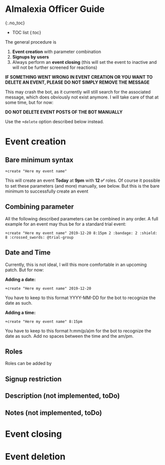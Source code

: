 # Almalexia Officer Guide
{:.no_toc}

* TOC list
{:toc}

The general procedure is 
1. **Event creation** with parameter combination
2. **Signups by users**
3. Always perform an **event closing** (this will set the event to inactive and will not be further screened for reactions)

**IF SOMETHING WENT WRONG IN EVENT CREATION OR YOU WANT TO DELETE AN EVENT, PLEASE DO NOT SIMPLY REMOVE THE MESSAGE**

This may crash the bot, as it currently will still search for the associated message, which does obviously not exist anymore. I will take care of that at some time, but for now: 

**DO NOT DELETE EVENT POSTS OF THE BOT MANUALLY**

Use the ```+delete``` option described below instead.

# Event creation

## Bare minimum syntax

```
+create "Here my event name"
```

This will create an event **Today** at **9pm** with **12 ✅** roles. 
Of course it possible to set these parameters (and more) manually, see below. But this is the bare minimum to successfully create an event

## Combining parameter

All the following described parameters can be combined in any order. A full example for an event may thus be for a standard trial event:

```
+create "Here my event name" 2019-12-20 8:15pm 2 :bandage: 2 :shield: 8 :crossed_swords: @trial-group
```


## Date and Time

Currently, this is not ideal, I will this more comfortable in an upcoming patch. But for now:

**Adding a date:**
```
+create "Here my event name" 2019-12-20
```
You have to keep to this format YYYY-MM-DD for the bot to recognize the date as such.

**Adding a time:**
```
+create "Here my event name" 8:15pm
```
You have to keep to this format h:mm(p/a)m for the bot to recognize the date as such. Add no spaces between the time and the am/pm.


## Roles

Roles can be added by 

## Signup restriction

## Description (not implemented, toDo)

## Notes (not implemented, toDo)


# Event closing


# Event deletion
